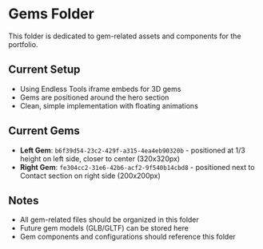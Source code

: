 # Gems Folder

This folder is dedicated to gem-related assets and components for the portfolio.

## Current Setup
- Using Endless Tools iframe embeds for 3D gems
- Gems are positioned around the hero section
- Clean, simple implementation with floating animations

## Current Gems
- **Left Gem**: `b6f39d54-23c2-429f-a315-4ea4eb90320b` - positioned at 1/3 height on left side, closer to center (320x320px)
- **Right Gem**: `fe304cc2-31e6-42b6-acf2-9f540b14cbd8` - positioned next to Contact section on right side (200x200px)

## Notes
- All gem-related files should be organized in this folder
- Future gem models (GLB/GLTF) can be stored here
- Gem components and configurations should reference this folder
